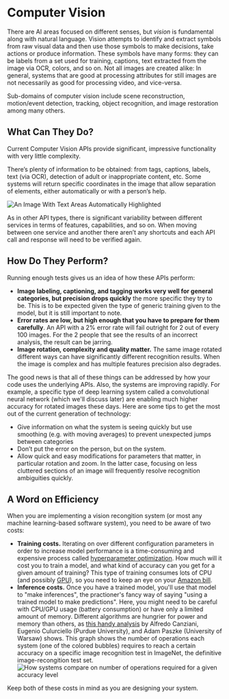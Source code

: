 # Computer Vision

There are AI areas focused on different senses, but _vision_ is fundamental along with natural language. Vision attempts to identify and extract symbols from raw visual data and then use those symbols to make decisions, take actions or produce information. These symbols have many forms: they can be labels from a set used for training, captions, text extracted from the image via OCR, colors, and so on. Not all images are created alike: In general, systems that are good at processing attributes for still images are not necessarily as good for processing video, and vice-versa.

Sub-domains of computer vision include scene reconstruction, motion/event detection, tracking, object recognition, and image restoration among many others.

## What Can They Do?

Current Computer Vision APIs provide significant, impressive functionality with very little complexity. 

There’s plenty of information to be obtained: from tags, captions, labels, text (via OCR), detection of adult or inappropriate content, etc. Some systems will return specific coordinates in the image that allow separation of elements, either automatically or with a person’s help.

![An Image With Text Areas Automatically Highlighted](/images/image-highlights.png "An Image With Text Areas Automatically Highlighted")

As in other API types, there is significant variability between different services in terms of features, capabilities, and so on. When moving between one service and another there aren’t any shortcuts and each API call and response will need to be verified again.

## How Do They Perform?

Running enough tests gives us an idea of how these APIs perform:

* **Image labeling, captioning, and tagging works very well for general categories, but precision drops quickly** the more specific they try to be. This is to be expected given the type of generic training given to the model, but it is still important to note.
* **Error rates are low, but high enough that you have to prepare for them carefully**. An API with a 2% error rate will fail outright for 2 out of every 100 images. For the 2 people that see the results of an incorrect analysis, the result can be jarring.
* **Image rotation, complexity and quality matter.** The same image rotated different ways can have significantly different recognition results. When the image is complex and has multiple features precision also degrades.

The good news is that all of these things can be addressed by how your code uses the underlying APIs. Also, the systems are improving rapidly. For example, a specific type of deep learning system called a convolutional neural network (which we'll discuss later) are enabling much higher accuracy for rotated images these days. Here are some tips to get the most out of the current generation of technology:

* Give information on what the system is seeing quickly but use smoothing (e.g. with moving averages) to prevent unexpected jumps between categories
* Don’t put the error on the person, but on the system.
* Allow quick and easy modifications for parameters that matter, in particular rotation and zoom. In the latter case, focusing on less cluttered sections of an image will frequently resolve recognition ambiguities quickly.

## A Word on Efficiency

When you are implementing a vision recongition system (or most any machine learning-based software system), you need to be aware of two costs:
* **Training costs.** Iterating on over different configuration parameters in order to increase model performance is a time-consuming and expensive process called [hyperparameter optimization](https://en.wikipedia.org/wiki/Hyperparameter_(machine_learning)#Optimization). How much will it cost you to train a model, and what kind of accuracy can you get for a given amount of training? This type of training consumes lots of CPU (and possibly [GPU](https://devblogs.nvidia.com/parallelforall/sigopt-deep-learning-hyperparameter-optimization/)), so you need to keep an eye on your [Amazon bill](https://aws.amazon.com/blogs/ai/fast-cnn-tuning-with-aws-gpu-instances-and-sigopt/). 
* **Inference costs.** Once you have a trained model, you'll use that model to "make inferences", the practioner's fancy way of saying "using a trained model to make predictions". Here, you might need to be careful with CPU/GPU usage (battery consumption) or have only a limited amount of memory. Different algorithms are hungrier for power and memory than others, as [this handy analysis](https://arxiv.org/pdf/1605.07678.pdf) by Alfredo Canziani, Eugenio Culurciello (Purdue University), and Adam Paszke (University of Warsaw) shows. This graph shows the number of operations each system (one of the colored bubbles) requires to reach a certain accuracy on a specific image recognition test in ImageNet, the definitive image-recongition test set.
![How systems compare on number of operations required for a given accuracy level](/images/efficiency.png "How systems compare on number of operations required for a given accuracy level")

Keep both of these costs in mind as you are designing your system.

